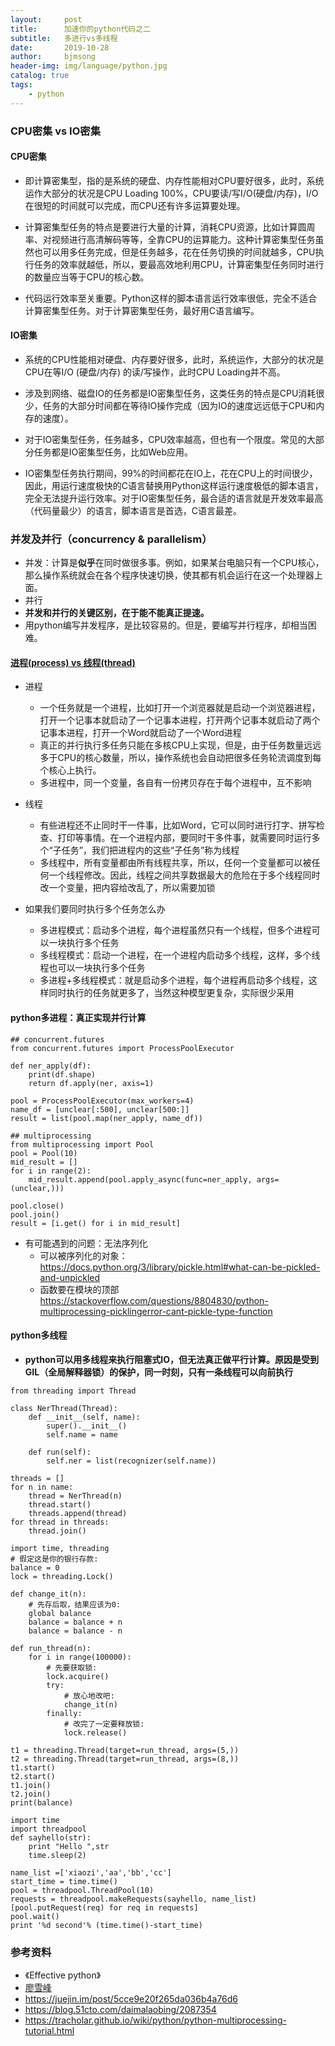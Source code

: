 ```yaml
---
layout:     post
title:      加速你的python代码之二
subtitle:   多进行vs多线程
date:       2019-10-28
author:     bjmsong
header-img: img/language/python.jpg
catalog: true
tags:
    - python
---
```




### CPU密集 vs IO密集

#### CPU密集

- 即计算密集型，指的是系统的硬盘、内存性能相对CPU要好很多，此时，系统运作大部分的状况是CPU Loading 100%，CPU要读/写I/O(硬盘/内存)，I/O在很短的时间就可以完成，而CPU还有许多运算要处理。

- 计算密集型任务的特点是要进行大量的计算，消耗CPU资源，比如计算圆周率、对视频进行高清解码等等，全靠CPU的运算能力。这种计算密集型任务虽然也可以用多任务完成，但是任务越多，花在任务切换的时间就越多，CPU执行任务的效率就越低，所以，要最高效地利用CPU，计算密集型任务同时进行的数量应当等于CPU的核心数。

- 代码运行效率至关重要。Python这样的脚本语言运行效率很低，完全不适合计算密集型任务。对于计算密集型任务，最好用C语言编写。



#### IO密集

- 系统的CPU性能相对硬盘、内存要好很多，此时，系统运作，大部分的状况是CPU在等I/O (硬盘/内存) 的读/写操作，此时CPU Loading并不高。

- 涉及到网络、磁盘IO的任务都是IO密集型任务，这类任务的特点是CPU消耗很少，任务的大部分时间都在等待IO操作完成（因为IO的速度远远低于CPU和内存的速度）。
- 对于IO密集型任务，任务越多，CPU效率越高，但也有一个限度。常见的大部分任务都是IO密集型任务，比如Web应用。
- IO密集型任务执行期间，99%的时间都花在IO上，花在CPU上的时间很少，因此，用运行速度极快的C语言替换用Python这样运行速度极低的脚本语言，完全无法提升运行效率。对于IO密集型任务，最合适的语言就是开发效率最高（代码量最少）的语言，脚本语言是首选，C语言最差。



### 并发及并行（concurrency & parallelism）

- 并发：计算是**似乎**在同时做很多事。例如，如果某台电脑只有一个CPU核心，那么操作系统就会在各个程序快速切换，使其都有机会运行在这一个处理器上面。
- 并行
- **并发和并行的关键区别，在于能不能真正提速。**
- 用python编写并发程序，是比较容易的。但是，要编写并行程序，却相当困难。



#### [进程(process) vs 线程(thread)](http://www.ruanyifeng.com/blog/2013/04/processes_and_threads.html)

- 进程

  - 一个任务就是一个进程，比如打开一个浏览器就是启动一个浏览器进程，打开一个记事本就启动了一个记事本进程，打开两个记事本就启动了两个记事本进程，打开一个Word就启动了一个Word进程
  - 真正的并行执行多任务只能在多核CPU上实现，但是，由于任务数量远远多于CPU的核心数量，所以，操作系统也会自动把很多任务轮流调度到每个核心上执行。
  - 多进程中，同一个变量，各自有一份拷贝存在于每个进程中，互不影响

- 线程

  - 有些进程还不止同时干一件事，比如Word，它可以同时进行打字、拼写检查、打印等事情。在一个进程内部，要同时干多件事，就需要同时运行多个“子任务”，我们把进程内的这些“子任务”称为线程
  - 多线程中，所有变量都由所有线程共享，所以，任何一个变量都可以被任何一个线程修改。因此，线程之间共享数据最大的危险在于多个线程同时改一个变量，把内容给改乱了，所以需要加锁

- 如果我们要同时执行多个任务怎么办

  - 多进程模式：启动多个进程，每个进程虽然只有一个线程，但多个进程可以一块执行多个任务
  - 多线程模式：启动一个进程，在一个进程内启动多个线程，这样，多个线程也可以一块执行多个任务
  - 多进程+多线程模式：就是启动多个进程，每个进程再启动多个线程，这样同时执行的任务就更多了，当然这种模型更复杂，实际很少采用

  

#### python多进程：真正实现并行计算

```
## concurrent.futures
from concurrent.futures import ProcessPoolExecutor

def ner_apply(df):
    print(df.shape)
    return df.apply(ner, axis=1)
    
pool = ProcessPoolExecutor(max_workers=4)
name_df = [unclear[:500], unclear[500:]]
result = list(pool.map(ner_apply, name_df))

## multiprocessing
from multiprocessing import Pool
pool = Pool(10)
mid_result = []
for i in range(2):
	mid_result.append(pool.apply_async(func=ner_apply, args=(unclear,)))

pool.close()
pool.join()
result = [i.get() for i in mid_result]
```

- 有可能遇到的问题：无法序列化
  - 可以被序列化的对象：https://docs.python.org/3/library/pickle.html#what-can-be-pickled-and-unpickled
  - 函数要在模块的顶部
    https://stackoverflow.com/questions/8804830/python-multiprocessing-picklingerror-cant-pickle-type-function




#### python多线程

- **python可以用多线程来执行阻塞式IO，但无法真正做平行计算。原因是受到GIL（全局解释器锁）的保护，同一时刻，只有一条线程可以向前执行**

```
from threading import Thread

class NerThread(Thread):
    def __init__(self, name):
        super().__init__()
        self.name = name

    def run(self):
        self.ner = list(recognizer(self.name))

threads = []
for n in name:
	thread = NerThread(n)
	thread.start()
	threads.append(thread)
for thread in threads:
	thread.join()
```


```
import time, threading
# 假定这是你的银行存款:
balance = 0
lock = threading.Lock()

def change_it(n):
    # 先存后取，结果应该为0:
    global balance
    balance = balance + n
    balance = balance - n

def run_thread(n):
    for i in range(100000):
        # 先要获取锁:
        lock.acquire()
        try:
            # 放心地改吧:
            change_it(n)
        finally:
            # 改完了一定要释放锁:
            lock.release()

t1 = threading.Thread(target=run_thread, args=(5,))
t2 = threading.Thread(target=run_thread, args=(8,))
t1.start()
t2.start()
t1.join()
t2.join()
print(balance)
```


```
import time
import threadpool  
def sayhello(str):
    print "Hello ",str
    time.sleep(2)

name_list =['xiaozi','aa','bb','cc']
start_time = time.time()
pool = threadpool.ThreadPool(10) 
requests = threadpool.makeRequests(sayhello, name_list) 
[pool.putRequest(req) for req in requests] 
pool.wait() 
print '%d second'% (time.time()-start_time)
```





### 参考资料

- 《Effective python》
- [廖雪峰](https://www.liaoxuefeng.com/wiki/897692888725344/923056118147584)
- https://juejin.im/post/5cce9e20f265da036b4a76d6
- https://blog.51cto.com/daimalaobing/2087354
- https://tracholar.github.io/wiki/python/python-multiprocessing-tutorial.html
